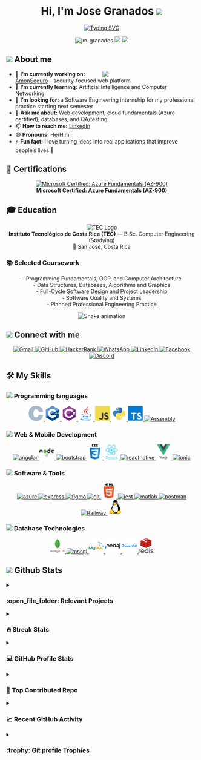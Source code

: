 <h1 align="center"><b> Hi, I'm Jose Granados </b><img src="https://media.giphy.com/media/hvRJCLFzcasrR4ia7z/giphy.gif" width="35"></h1>
<!--  -->
<p align="center">
  <a href="https://github.com/DenverCoder1/readme-typing-svg">
    <img src="https://readme-typing-svg.herokuapp.com?font=Time+New+Roman&color=cyan&size=30&center=true&vCenter=true&width=1000&height=75&lines=Computer+Engineering+Student,;Aspiring+Software+Developer,;+Backend+|+Frontend+|+Full-Stack+Learner,;Passionate+about+Project+Management+and+Cybersecurity,;Always+Learning+and+Building+Projects" 
    alt="Typing SVG" style="max-width: 100%; height: auto;">
  </a>
</p>

<p align="center"> 
  <img src="https://komarev.com/ghpvc/?username=jm-granados&label=Profile%20views&color=0e75b6&style=flat" alt="jm-granados" /> 
    <img src="https://img.shields.io/badge/TEC-Computer%20Engineering%20Student-0e75b6" />
    <img src="https://img.shields.io/badge/Open%20to%20Internships-YES-0e75b6" />
</p>

## <picture><img src = "https://github.com/7oSkaaa/7oSkaaa/blob/main/Images/about_me.gif?raw=true" width = 50px></picture> About me

<picture> <img align="right" src="https://github.com/7oSkaaa/7oSkaaa/blob/main/Images/Right_Side.gif?raw=true" width = 250px></picture>

- 🔭 **I’m currently working on:** [AmonSeguro](https://github.com/AmonSeguroTeam/AmonSeguro) – security-focused web platform  
- 🌱 **I’m currently learning:** Artificial Intelligence and Computer Networking  
- 👯 **I’m looking for:** a Software Engineering internship for my professional practice starting next semester  
- 💬 **Ask me about:** Web development, cloud fundamentals (Azure certified), databases, and QA/testing  
- 📫 **How to reach me:** [LinkedIn](https://www.linkedin.com/in/jose-manuel-granados-villalobos-817621193)  
- 😄 **Pronouns:** He/Him  
- ⚡ **Fun fact:** I love turning ideas into real applications that improve people’s lives 🚀

## 🏅 Certifications

<p align="center">
  <a href="https://learn.microsoft.com/api/credentials/share/en-us/JM-3481/7B4D8450702B7E80?sharingId=1FBAD2CF902367E4" target="_blank">
    <img src="https://learn.microsoft.com/media/learn/certification/badges/microsoft-certified-fundamentals-badge.svg" alt="Microsoft Certified: Azure Fundamentals (AZ-900)" width="150"/>
  </a>
  <br/>
  <b>Microsoft Certified: Azure Fundamentals (AZ-900)</b>
  <br/>
</p>




## 🎓 Education

<p align="center">
  <img src="https://www.tec.ac.cr/themes/custom/tecnologico/logo.svg" alt="TEC Logo" width="300" height="300"/>
  <br/>
  <b>Instituto Tecnológico de Costa Rica (TEC)</b> — B.Sc. Computer Engineering (Studying)
  <br/>
  📍 San José, Costa Rica
</p>

### 📚 Selected Coursework
<p align="center">
  - Programming Fundamentals, OOP, and Computer Architecture<br/>
  - Data Structures, Databases, Algorithms and Graphics<br/>
  - Full-Cycle Software Design and Project Leadership<br/>
  - Software Quality and Systems<br/>
  - Planned Professional Engineering Practice
</p>


<!-- Snake Game Repo View -->
<div align="center">
  <img src="https://profile-readme-generator.com/assets/snake.svg" alt="Snake animation" />
</div>

## <picture> <img src="https://github.com/7oSkaaa/7oSkaaa/blob/main/Images/Connect-with-me.gif?raw=true" width="100px"> </picture> Connect with me
<p align="center">
  <!-- Gmail -->
  <a href="mailto:josemacr04@gmail.com">
    <img src="https://img.shields.io/badge/-Gmail-EA4335?style=flat-square&logo=gmail&logoColor=white" alt="Gmail" width="70" height="70"/>
  </a>

  <!-- GitHub -->
  <a href="https://github.com/JM-Granados">
    <img src="https://img.shields.io/badge/-GitHub-181717?style=flat-square&logo=github&logoColor=white" alt="GitHub" width="80" height="80"/>
  </a>

  <!-- HackerRank -->
  <a href="https://www.hackerrank.com/josemacr04">
    <img src="https://img.shields.io/badge/-HackerRank-000000?style=flat-square&logo=hackerrank&logoColor=2EC866" alt="HackerRank" width="115" height="115"/>
  </a>

  <!-- WhatsApp -->
  <a href="https://wa.me/60219635">
    <img src="https://img.shields.io/badge/-WhatsApp-25D366?style=flat-square&logo=whatsapp&logoColor=white" alt="WhatsApp" width="100" height="100"/>
  </a>

  <!-- LinkedIn -->
  <a href="https://www.linkedin.com/in/jose-manuel-granados-villalobos-817621193/">
    <img src="https://img.shields.io/badge/-LinkedIn-0A66C2?style=flat-square&logo=linkedin&logoColor=white" alt="LinkedIn" width="70" height="70"/>
  </a>

  <!-- Facebook -->
  <a href="https://www.facebook.com/profile.php?id=100037245814412&ref=_ig_profile_ac">
    <img src="https://img.shields.io/badge/-Facebook-1877F2?style=flat-square&logo=facebook&logoColor=white" alt="Facebook" width="100" height="100"/>
  </a>

  <!-- Discord -->
  <a href="https://discord.com/users/speedygonzalezzz">
    <img src="https://img.shields.io/badge/-Discord-5865F2?style=flat-square&logo=discord&logoColor=white" alt="Discord" width="90" height="90"/>
  </a>
</p>



## 🛠️ My Skills

 ### <picture> <img src = "https://github.com/7oSkaaa/7oSkaaa/blob/main/Images/Programming_Languages.gif?raw=true" width = 50px>  </picture> Programming languages
<p align="center">
  <a href="https://www.cprogramming.com/" target="_blank" rel="noreferrer">
    <img src="https://raw.githubusercontent.com/devicons/devicon/master/icons/c/c-original.svg" alt="c" width="40" height="40"/>
  </a>
  <a href="https://www.w3schools.com/cpp/" target="_blank" rel="noreferrer">
    <img src="https://raw.githubusercontent.com/devicons/devicon/master/icons/cplusplus/cplusplus-original.svg" alt="cplusplus" width="40" height="40"/>
  </a>
  <a href="https://www.w3schools.com/cs/" target="_blank" rel="noreferrer">
    <img src="https://raw.githubusercontent.com/devicons/devicon/master/icons/csharp/csharp-original.svg" alt="csharp" width="40" height="40"/>
  </a>
  <a href="https://www.java.com" target="_blank" rel="noreferrer">
    <img src="https://raw.githubusercontent.com/devicons/devicon/master/icons/java/java-original.svg" alt="java" width="40" height="40"/>
  </a>
  <a href="https://developer.mozilla.org/en-US/docs/Web/JavaScript" target="_blank" rel="noreferrer">
    <img src="https://raw.githubusercontent.com/devicons/devicon/master/icons/javascript/javascript-original.svg" alt="javascript" width="40" height="40"/>
  </a>
  <a href="https://www.python.org" target="_blank" rel="noreferrer">
    <img src="https://raw.githubusercontent.com/devicons/devicon/master/icons/python/python-original.svg" alt="python" width="40" height="40"/>
  </a>
  <a href="https://www.typescriptlang.org/" target="_blank" rel="noreferrer">
    <img src="https://raw.githubusercontent.com/devicons/devicon/master/icons/typescript/typescript-original.svg" alt="typescript" width="40" height="40"/>
  </a>
	<a href="https://en.wikipedia.org/wiki/Assembly_language" target="_blank" rel="noopener noreferrer">
  <img src="https://www.svgrepo.com/show/373445/assembly.svg" alt="Assembly" width="40" height="40"/>
</a>

</p>



 ### <picture> <img src = "https://github.com/7oSkaaa/7oSkaaa/blob/main/Images/Front_End.gif?raw=true" width = 50px>  </picture> Web & Mobile Development
<p align="center">
  <a href="https://angular.io" target="_blank" rel="noreferrer">
    <img src="https://angular.io/assets/images/logos/angular/angular.svg" alt="angular" width="40" height="40"/>
  </a>
  <a href="https://nodejs.org" target="_blank" rel="noreferrer">
    <img src="https://raw.githubusercontent.com/devicons/devicon/master/icons/nodejs/nodejs-original-wordmark.svg" alt="nodejs" width="40" height="40"/>
  </a>
  <a href="https://getbootstrap.com" target="_blank" rel="noreferrer">
    <img src="https://getbootstrap.com/docs/5.3/assets/brand/bootstrap-logo-shadow.png" alt="bootstrap" width="40" height="40"/>
  </a>
  <a href="https://www.w3schools.com/css/" target="_blank" rel="noreferrer">
    <img src="https://raw.githubusercontent.com/devicons/devicon/master/icons/css3/css3-original-wordmark.svg" alt="css3" width="40" height="40"/>
  </a>
  <a href="https://reactjs.org/" target="_blank" rel="noreferrer">
    <img src="https://raw.githubusercontent.com/devicons/devicon/master/icons/react/react-original-wordmark.svg" alt="react" width="40" height="40"/>
  </a>
  <a href="https://reactnative.dev/" target="_blank" rel="noreferrer">
    <img src="https://reactnative.dev/img/header_logo.svg" alt="reactnative" width="40" height="40"/>
  </a>
  <a href="https://vuejs.org/" target="_blank" rel="noreferrer">
    <img src="https://raw.githubusercontent.com/devicons/devicon/master/icons/vuejs/vuejs-original-wordmark.svg" alt="vuejs" width="40" height="40"/>
  </a>
  <a href="https://ionicframework.com" target="_blank" rel="noreferrer">
    <img src="https://upload.wikimedia.org/wikipedia/commons/d/d1/Ionic_Logo.svg" alt="ionic" width="40" height="40"/>
  </a>
</p>


 ### <picture> <img src = "https://github.com/7oSkaaa/7oSkaaa/blob/main/Images/Software_Tools.gif?raw=true" width = 50px>  </picture> Software & Tools
<p align="center">
  <a href="https://azure.microsoft.com/en-in/" target="_blank" rel="noreferrer">
    <img src="https://www.vectorlogo.zone/logos/microsoft_azure/microsoft_azure-icon.svg" alt="azure" width="40" height="40"/>
  </a>
  <a href="https://expressjs.com" target="_blank" rel="noreferrer">
    <img src="https://icon.icepanel.io/Technology/png-shadow-512/Express.png" alt="express" width="40" height="40"/>
  </a>
  <a href="https://www.figma.com/" target="_blank" rel="noreferrer">
    <img src="https://www.vectorlogo.zone/logos/figma/figma-icon.svg" alt="figma" width="40" height="40"/>
  </a>
  <a href="https://git-scm.com/" target="_blank" rel="noreferrer">
    <img src="https://www.vectorlogo.zone/logos/git-scm/git-scm-icon.svg" alt="git" width="40" height="40"/>
  </a>
  <a href="https://www.w3.org/html/" target="_blank" rel="noreferrer">
    <img src="https://raw.githubusercontent.com/devicons/devicon/master/icons/html5/html5-original-wordmark.svg" alt="html5" width="40" height="40"/>
  </a>
  <a href="https://jestjs.io" target="_blank" rel="noreferrer">
    <img src="https://www.vectorlogo.zone/logos/jestjsio/jestjsio-icon.svg" alt="jest" width="40" height="40"/>
  </a>
  <a href="https://www.mathworks.com/" target="_blank" rel="noreferrer">
    <img src="https://upload.wikimedia.org/wikipedia/commons/2/21/Matlab_Logo.png" alt="matlab" width="40" height="40"/>
  </a>
  <a href="https://postman.com" target="_blank" rel="noreferrer">
    <img src="https://www.vectorlogo.zone/logos/getpostman/getpostman-icon.svg" alt="postman" width="40" height="40"/>
  </a>
	<a href="https://railway.com" target="_blank" rel="noopener noreferrer">
		<img src="https://img.shields.io/badge/-Railway-111216?style=flat-square&logo=railway&logoColor=white" alt="Railway" width="40" height="40"/>
	</a>
  <a href="https://www.linux.org/" target="_blank" rel="noreferrer">
    <img src="https://raw.githubusercontent.com/devicons/devicon/master/icons/linux/linux-original.svg" alt="linux" width="40" height="40"/>
  </a>
	
</p>


 ### <picture> <img src = "https://github.com/7oSkaaa/7oSkaaa/blob/main/Images/Database.gif?raw=true" width = 50px>  </picture> Database Technologies
<p align="center">
  <a href="https://www.mongodb.com/" target="_blank" rel="noreferrer">
    <img src="https://raw.githubusercontent.com/devicons/devicon/master/icons/mongodb/mongodb-original-wordmark.svg" alt="mongodb" width="40" height="40"/>
  </a>
  <a href="https://www.microsoft.com/en-us/sql-server" target="_blank" rel="noreferrer">
    <img src="https://www.svgrepo.com/show/303229/microsoft-sql-server-logo.svg" alt="mssql" width="40" height="40"/>
  </a>
  <a href="https://www.mysql.com/" target="_blank" rel="noreferrer">
    <img src="https://raw.githubusercontent.com/devicons/devicon/master/icons/mysql/mysql-original-wordmark.svg" alt="mysql" width="40" height="40"/>
  </a>
  <a href="https://neo4j.com/" target="_blank" rel="noreferrer">
    <img src="https://raw.githubusercontent.com/devicons/devicon/master/icons/neo4j/neo4j-original-wordmark.svg" alt="neo4j" width="40" height="40"/>
  </a>
  <a href="https://ravendb.net/" target="_blank" rel="noreferrer">
    <img src="https://raw.githubusercontent.com/devicons/devicon/master/icons/ravendb/ravendb-original-wordmark.svg" alt="RavenDB" width="40" height="40"/>
  </a>
  <a href="https://redis.io" target="_blank" rel="noreferrer">
    <img src="https://raw.githubusercontent.com/devicons/devicon/master/icons/redis/redis-original-wordmark.svg" alt="redis" width="40" height="40"/>
  </a>
</p>




## <picture> <img src = "https://github.com/7oSkaaa/7oSkaaa/blob/main/Images/Statistics.gif?raw=true" width = 50px>  </picture> Github Stats

<details>
  <summary><h3> :open_file_folder: Relevant Projects </h3></summary>

  <a href="https://www.youtube.com/watch?v=dQw4w9WgXcQ"><img src="https://user-images.githubusercontent.com/73097560/115834477-dbab4500-a447-11eb-908a-139a6edaec5c.gif"></a>

  <!-- In Progress Repos -->
  <h4 align="center">🚧 In Progress</h4>
  <div>
    <p align="center">
      <a href="https://github.com/AmonSeguroTeam/AmonSeguro">
        <img src="https://img.shields.io/badge/-AmonSeguro-181717?style=for-the-badge&logo=github" alt="AmonSeguro" />
      </a>
    </p>
  </div>

  <br/>

  <!-- Completed / Past Repos -->
  <h4 align="center">✅ Past Projects</h4>
  <div>
    <p align="center">
      <a href="https://github.com/JM-Granados/farmaPower">
        <img src="https://github-readme-stats.vercel.app/api/pin/?username=JM-Granados&repo=farmaPower&theme=tokyonight" alt="farmaPower" />
      </a>
      <a href="https://github.com/JM-Granados/Proyecto1_TeamMeli">
        <img src="https://github-readme-stats.vercel.app/api/pin/?username=JM-Granados&repo=Proyecto1_TeamMeli&theme=tokyonight" alt="Proyecto1_TeamMeli" />
      </a>
      <a href="https://github.com/JM-Granados/ExtraExtraGame">
        <img src="https://github-readme-stats.vercel.app/api/pin/?username=JM-Granados&repo=ExtraExtraGame&theme=tokyonight" alt="ExtraExtraGame" />
      </a>
    </p>
  </div>

</details>



<details><summary><h3> 🔥 Streak Stats</h3></summary>

<a href="https://www.youtube.com/watch?v=dQw4w9WgXcQ"><img src="https://user-images.githubusercontent.com/73097560/115834477-dbab4500-a447-11eb-908a-139a6edaec5c.gif"></a>	
	
<p align="center">
	<a href="https://github.com/JM-Granados">
    	<img 
	      alt="JM-Granados Streak Stats" 
	      src="https://github-readme-streak-stats-sigma-five.vercel.app/?user=JM-Granados&theme=tokyonight&hide_border=false"
	      height="230px"
	    />
	</a>
</p>
</details>



  
<details><summary><h3>💻 GitHub Profile Stats</h3></summary>

<a href="https://www.youtube.com/watch?v=dQw4w9WgXcQ"><img src="https://user-images.githubusercontent.com/73097560/115834477-dbab4500-a447-11eb-908a-139a6edaec5c.gif"></a>
	
<p align="center">
     <a href="https://github.com/JM-Granados/github-readme-stats">
    <img 
      alt="JM-Granados's Github Stats" 
      src="https://github-readme-stats-sigma-five.vercel.app/api?username=JM-Granados&show_icons=true&count_private=true&locale=en&theme=tokyonight&layout=compact" 
      height="230px"
    />
  </a>

  <!-- Top Languages -->
  <a href="https://github.com/JM-Granados">
    <img 
      alt="My Programming Languages" 
      src="https://github-readme-stats-eight-theta.vercel.app/api/top-langs/?username=JM-Granados&layout=compact&langs_count=8&theme=tokyonight" 
      height="230px"
    />
  </a>
<br/>
  <b>Note:</b> Top languages is only a metric of the languages my public code consists of and doesn't reflect experience or skill level.
  </p>
</details>




<details><summary><h3>🥇 Top Contributed Repo</h3></summary>

<a href="https://www.youtube.com/watch?v=dQw4w9WgXcQ"><img src="https://user-images.githubusercontent.com/73097560/115834477-dbab4500-a447-11eb-908a-139a6edaec5c.gif"></a>
	
<p align="center">
  <img 
    src="https://github-contributor-stats.vercel.app/api?username=JM-Granados&limit=5&theme=tokyonight&combine_all_yearly_contributions=true" 
    alt="JM-Granados Contributor Stats" 
  />
</p>
</details>



<details><summary><h3>📈 Recent GitHub Activity</h3></summary>

<a href="https://www.youtube.com/watch?v=dQw4w9WgXcQ"><img src="https://user-images.githubusercontent.com/73097560/115834477-dbab4500-a447-11eb-908a-139a6edaec5c.gif"></a>
	
<p align="center">
  <a href="https://github.com/JM-Granados/github-readme-activity-graph" target="_blank" rel="noopener noreferrer">
    <img alt="JM-Granados's github activity graph"
         src="https://github-readme-activity-graph.vercel.app/graph?username=JM-Granados&bg_color=1a1b27&color=aa82d9&line=628edb&point=64bfaf&area=true&hide_border=true"
         style="max-width:100%;"/>
  </a>
</p>
</details>




<details><summary> <h3> :trophy: Git profile Trophies </h3></summary>

<a href="https://www.youtube.com/watch?v=dQw4w9WgXcQ"><img src="https://user-images.githubusercontent.com/73097560/115834477-dbab4500-a447-11eb-908a-139a6edaec5c.gif"></a>
	
<p align="center"> 
  <img src="https://github-profile-trophy.vercel.app/?username=JM-Granados&layout=compact&theme=tokyonight&column=4&margin-w=15&margin-h=15" alt="JM-Granados" />
</p>

</details>



<!-- Proudly created with GPRM ( https://gprm.itsvg.in ) -->
